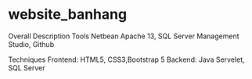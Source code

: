 # website_banhang
Overall Description
Tools
Netbean Apache 13, SQL Server Management Studio, Github

Techniques
Frontend: HTML5, CSS3,Bootstrap 5
Backend: Java Servelet, SQL Server
